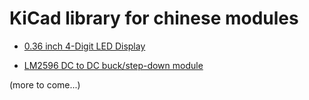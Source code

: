 # KiCad library for chinese modules




* [0.36 inch 4-Digit LED Display](https://github.com/yet-another-average-joe/Chinese_Modules/tree/main/4-Digit_LED_Display_0.36inch)

* [LM2596 DC to DC buck/step-down module](https://github.com/yet-another-average-joe/KiCad-Chinese_Modules/tree/main/DCDC_StepDown_LM2596)

(more to come...)

